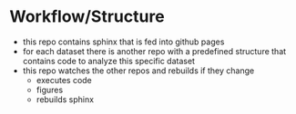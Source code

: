 # Workflow/Structure

- this repo contains sphinx that is fed into github pages
- for each dataset there is another repo with a predefined structure that contains code to analyze this specific dataset
- this repo watches the other repos and rebuilds if they change
  - executes code
  - figures
  - rebuilds sphinx
 

